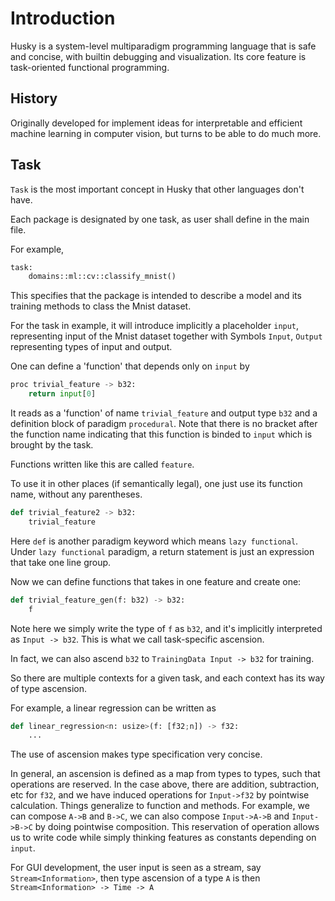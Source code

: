 # Introduction

Husky is a system-level multiparadigm programming language that is safe and concise, with builtin debugging and visualization. Its core feature is task-oriented functional programming.

## History

Originally developed for implement ideas for interpretable and efficient machine learning in computer vision, but turns to be able to do much more.

## Task

`Task` is the most important concept in Husky that other languages don't have.

Each package is designated by one task, as user shall define in the main file.

For example,

```python
task:
    domains::ml::cv::classify_mnist()
```

This specifies that the package is intended to describe a model and its training methods to class the Mnist dataset.

For the task in example, it will introduce implicitly a placeholder `input`, representing input of the Mnist dataset together with Symbols `Input`, `Output` representing types of input and output.

One can define a 'function' that depends only on `input` by

```python
proc trivial_feature -> b32:
    return input[0]
```

It reads as a 'function' of name `trivial_feature` and output type `b32` and a definition block of paradigm `procedural`. Note that there is no bracket after the function name indicating that this function is binded to `input` which is brought by the task.

Functions written like this are called `feature`.

To use it in other places (if semantically legal), one just use its function name, without any parentheses.

```python
def trivial_feature2 -> b32:
    trivial_feature
```

Here `def` is another paradigm keyword which means `lazy functional`. Under `lazy functional` paradigm, a return statement is just an expression that take one line group.

Now we can define functions that takes in one feature and create one:

```python
def trivial_feature_gen(f: b32) -> b32:
    f
```

Note here we simply write the type of `f` as `b32`, and it's implicitly interpreted as `Input -> b32`.
This is what we call task-specific ascension.

In fact, we can also ascend `b32` to `TrainingData Input -> b32` for training.

So there are multiple contexts for a given task, and each context has its way of type ascension.

For example, a linear regression can be written as

```python
def linear_regression<n: usize>(f: [f32;n]) -> f32:
    ...
```

The use of ascension makes type specification very concise.

In general, an ascension is defined as a map from types to types, such that operations are reserved.
In the case above, there are addition, subtraction, etc for `f32`, and we have induced operations for `Input->f32` by pointwise calculation. Things generalize to function and methods. For example, we can compose `A->B` and `B->C`, we can also compose `Input->A->B` and `Input->B->C` by doing pointwise composition. This reservation of operation allows us to write code while simply thinking features as constants depending on `input`.

For GUI development, the user input is seen as a stream, say `Stream<Information>`, then type ascension of a type `A` is then
`Stream<Information> -> Time -> A`
